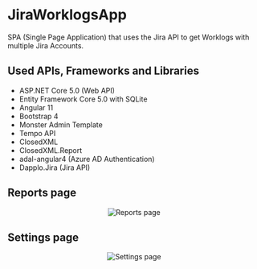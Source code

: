 # JiraWorklogsApp
SPA (Single Page Application) that uses the Jira API to get Worklogs with multiple Jira Accounts.

## Used APIs, Frameworks and Libraries
  * ASP.NET Core 5.0 (Web API)
  * Entity Framework Core 5.0 with SQLite
  * Angular 11
  * Bootstrap 4
  * Monster Admin Template
  * Tempo API
  * ClosedXML
  * ClosedXML.Report
  * adal-angular4 (Azure AD Authentication)
  * Dapplo.Jira (Jira API)
  
## Reports page
<p align="center">
 <img src="http://a.radikal.ru/a42/1812/a0/7a96af9053f7.png" alt="Reports page" />
</p>

## Settings page
<p align="center">
 <img src="http://d.radikal.ru/d40/1812/ce/01f19cf09dc4.png" alt="Settings page" />
</p>
